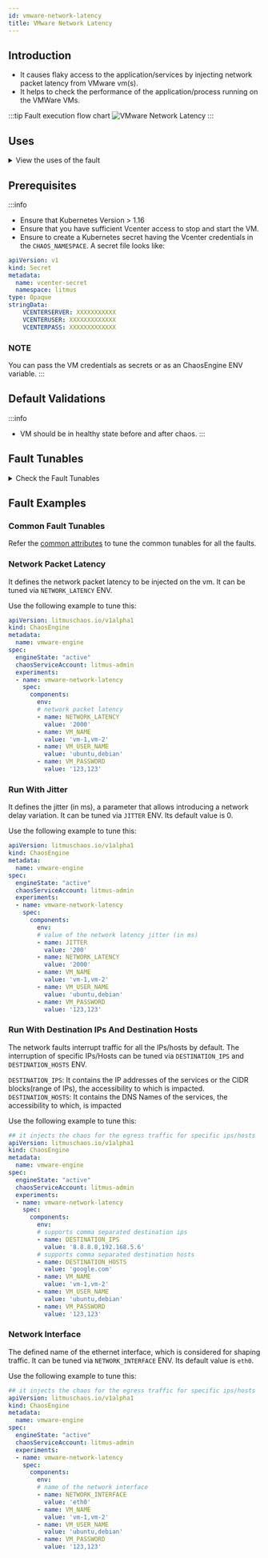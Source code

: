 ```yaml
---
id: vmware-network-latency
title: VMware Network Latency
---
```


## Introduction
- It causes flaky access to the application/services by injecting network packet latency from VMware vm(s).
- It helps to check the performance of the application/process running on the VMWare VMs.

:::tip Fault execution flow chart
![VMware Network Latency](./static/images/vmware-network-chaos.png)
:::

## Uses
<details>
<summary>View the uses of the fault</summary>
<div>
The fault causes network degradation without the VM being marked unhealthy/unworthy of traffic. The idea of this fault is to simulate issues within your vm network OR microservice communication across services in different hosts etc.

Mitigation (in this case keep the timeout i.e., network latency low) could be via some middleware that can switch traffic based on some SLOs/perf parameters. If such an arrangement is not available the next best thing would be to verify if such a degradation is highlighted via notification/alerts etc,. so the admin/SRE has the opportunity to investigate and fix things. Another utility of the test would be to see what the extent of impact caused to the end-user OR the last point in the app stack on account of degradation in access to a downstream/dependent microservice. Whether it is acceptable OR breaks the system to an unacceptable degree. The fault provides DESTINATION_IPS or DESTINATION_HOSTS so that you can control the chaos against specific services within or outside the vm.

The vm may stall or get corrupted while they wait endlessly for a packet. The fault limits the impact (blast radius) to only the traffic you want to test by specifying IP addresses or application information. This fault will help to improve the resilience of your services over time
</div>
</details>

## Prerequisites
:::info
- Ensure that Kubernetes Version > 1.16
- Ensure that you have sufficient Vcenter access to stop and start the VM.
- Ensure to create a Kubernetes secret having the Vcenter credentials in the `CHAOS_NAMESPACE`. A secret file looks like:
```yaml
apiVersion: v1
kind: Secret
metadata:
  name: vcenter-secret
  namespace: litmus
type: Opaque
stringData:
    VCENTERSERVER: XXXXXXXXXXX
    VCENTERUSER: XXXXXXXXXXXXX
    VCENTERPASS: XXXXXXXXXXXXX
```

### NOTE
You can pass the VM credentials as secrets or as an ChaosEngine ENV variable.
:::


## Default Validations
:::info
- VM should be in healthy state before and after chaos.
:::

## Fault Tunables
<details>
    <summary>Check the Fault Tunables</summary>
    <h2>Mandatory Fields</h2>
    <table>
      <tr>
        <th> Variables </th>
        <th> Description </th>
        <th> Notes </th>
      </tr>
      <tr>
        <td> VM_NAMES </td>
        <td> Provide the target vm names</td>
        <td> You can provide multiple vm names using comma separated value eg: vm-1,vm-2 </td>
      </tr>
      <tr>
        <td> VM_USER_NAME </td>
        <td> Provide the username of the target VM(s)</td>
        <td> Multiple usernames can be provided as comma separated (for more than one VM under chaos). It is used to run the govc command.</td>
      </tr>
      <tr>
        <td> VM_PASSWORD </td>
        <td> Provide the password for the target VM(s)</td>
        <td> It is used to run the govc command.</td>
      </tr>
    </table>
    <h2>Optional Fields</h2>
    <table>
      <tr>
        <th> Variables </th>
        <th> Description </th>
        <th> Notes </th>
      </tr>
      <tr>
        <td> TOTAL_CHAOS_DURATION </td>
        <td> The total time duration for chaos insertion (sec) </td>
        <td> Defaults to 30s </td>
      </tr>
      <tr>
        <td> CHAOS_INTERVAL </td>
        <td> The interval (in sec) between successive instance termination </td>
        <td> Defaults to 30s </td>
      </tr>
      <tr>
        <td> NETWORK_LATENCY </td>
        <td> The latency/delay in milliseconds</td>
        <td> Default 2000, provide numeric value only </td>
      </tr>
      <tr>
        <td> JITTER </td>
        <td> The network jitter value in ms</td>
        <td> Default 0, provide numeric value only </td>
      </tr>
      <tr>
        <td> DESTINATION_IPS </td>
        <td> IP addresses of the services or the CIDR blocks(range of IPs), the accessibility to which is impacted </td>
        <td> Comma separated IP(S) or CIDR(S) can be provided. if not provided, it will induce network chaos for all ips/destinations </td>
      </tr>
      <tr>
        <td> DESTINATION_HOSTS </td>
        <td> DNS Names of the services, the accessibility to which, is impacted </td>
        <td> if not provided, it will induce network chaos for all ips/destinations or DESTINATION_IPS if already defined </td>
      </tr>
      <tr>
        <td> SEQUENCE </td>
        <td> It defines sequence of chaos execution for multiple instance </td>
        <td> Default value: parallel. Supported: serial, parallel </td>
      </tr>
      <tr>
        <td> RAMP_TIME </td>
        <td> Period to wait before and after injection of chaos in sec </td>
        <td> Eg. 30 </td>
      </tr>
    </table>
    <h2>Secret Fields</h2>
     <table>
      <tr>
        <th> Variables </th>
        <th> Description </th>
        <th> Notes </th>
      </tr>
      <tr>
        <td> GOVC_URL </td>
        <td> Provide the VMCenter Server URL</td>
        <td> It is used to perform the VMware API calls using govc command and is derived from secret.</td>
      </tr>
      <tr>
        <td> GOVC_USERNAME </td>
        <td> Provide the username of VMCenter Server</td>
        <td> It is used for auth purpose and this ENV is setup using secret.</td>
      </tr>
      <tr>
        <td> GOVC_PASSWORD </td>
        <td> Provide the password of VMCenter Server</td>
        <td> It is used for auth purpose and this ENV is setup using secret.</td>
      </tr>
      <tr>
        <td> GOVC_INSECURE </td>
        <td> Provide the value as <code>true</code> </td>
        <td> It is used to run the govc in insecure mode and this ENV is setup using secret.</td>
      </tr>
     </table>
</details>

## Fault Examples

### Common Fault Tunables
Refer the [common attributes](../common-tunables-for-all-faults) to tune the common tunables for all the faults.

### Network Packet Latency

It defines the network packet latency to be injected on the vm. It can be tuned via `NETWORK_LATENCY` ENV.

Use the following example to tune this:

[embedmd]:# (./static/manifests/vmware-network-latency/network-latency.yaml yaml)
```yaml
apiVersion: litmuschaos.io/v1alpha1
kind: ChaosEngine
metadata:
  name: vmware-engine
spec:
  engineState: "active"
  chaosServiceAccount: litmus-admin
  experiments:
  - name: vmware-network-latency
    spec:
      components:
        env:
        # network packet latency
        - name: NETWORK_LATENCY
          value: '2000'
        - name: VM_NAME
          value: 'vm-1,vm-2'
        - name: VM_USER_NAME
          value: 'ubuntu,debian'
        - name: VM_PASSWORD
          value: '123,123'
```

### Run With Jitter

It defines the jitter (in ms), a parameter that allows introducing a network delay variation. It can be tuned via `JITTER` ENV. Its default value is 0.

Use the following example to tune this:

[embedmd]:# (./static/manifests/vmware-network-latency/network-latency-with-jitter.yaml yaml)
```yaml
apiVersion: litmuschaos.io/v1alpha1
kind: ChaosEngine
metadata:
  name: vmware-engine
spec:
  engineState: "active"
  chaosServiceAccount: litmus-admin
  experiments:
  - name: vmware-network-latency
    spec:
      components:
        env:
        # value of the network latency jitter (in ms)
        - name: JITTER
          value: '200'
        - name: NETWORK_LATENCY
          value: '2000'
        - name: VM_NAME
          value: 'vm-1,vm-2'
        - name: VM_USER_NAME
          value: 'ubuntu,debian'
        - name: VM_PASSWORD
          value: '123,123'
```

### Run With Destination IPs And Destination Hosts

The network faults interrupt traffic for all the IPs/hosts by default. The interruption of specific IPs/Hosts can be tuned via `DESTINATION_IPS` and `DESTINATION_HOSTS` ENV.

`DESTINATION_IPS`: It contains the IP addresses of the services or the CIDR blocks(range of IPs), the accessibility to which is impacted.
`DESTINATION_HOSTS`: It contains the DNS Names of the services, the accessibility to which, is impacted

Use the following example to tune this:

[embedmd]:# (./static/manifests/vmware-network-latency/destination-host-and-ip.yaml yaml)
```yaml
## it injects the chaos for the egress traffic for specific ips/hosts
apiVersion: litmuschaos.io/v1alpha1
kind: ChaosEngine
metadata:
  name: vmware-engine
spec:
  engineState: "active"
  chaosServiceAccount: litmus-admin
  experiments:
  - name: vmware-network-latency
    spec:
      components:
        env:
        # supports comma separated destination ips
        - name: DESTINATION_IPS
          value: '8.8.8.8,192.168.5.6'
        # supports comma separated destination hosts
        - name: DESTINATION_HOSTS
          value: 'google.com'
        - name: VM_NAME
          value: 'vm-1,vm-2'
        - name: VM_USER_NAME
          value: 'ubuntu,debian'
        - name: VM_PASSWORD
          value: '123,123'
```

###  Network Interface

The defined name of the ethernet interface, which is considered for shaping traffic. It can be tuned via `NETWORK_INTERFACE` ENV. Its default value is `eth0`.

Use the following example to tune this:

[embedmd]:# (./static/manifests/vmware-network-latency/network-interface.yaml yaml)
```yaml
## it injects the chaos for the egress traffic for specific ips/hosts
apiVersion: litmuschaos.io/v1alpha1
kind: ChaosEngine
metadata:
  name: vmware-engine
spec:
  engineState: "active"
  chaosServiceAccount: litmus-admin
  experiments:
  - name: vmware-network-latency
    spec:
      components:
        env:
        # name of the network interface
        - name: NETWORK_INTERFACE
          value: 'eth0'
        - name: VM_NAME
          value: 'vm-1,vm-2'
        - name: VM_USER_NAME
          value: 'ubuntu,debian'
        - name: VM_PASSWORD
          value: '123,123'
```
